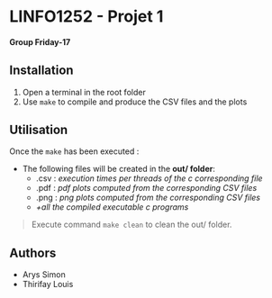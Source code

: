# LINFO1252 - Projet 1
#### Group Friday-17



## Installation

1. Open a terminal in the root folder
2. Use `make` to compile and produce the CSV files and the plots



## Utilisation
Once the `make` has been executed :
* The following files will be created in the **out/ folder**:
    * .csv : _execution times per threads of the c corresponding file_
    * .pdf : _pdf plots computed from the corresponding CSV files_
    * .png : _png plots computed from the corresponding CSV files_
    * _+all the compiled executable c programs_

> Execute command `make clean`  to clean the out/ folder.


## Authors

* Arys Simon
* Thirifay Louis
